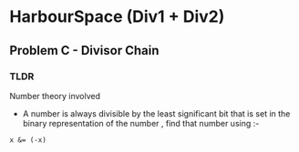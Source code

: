 # HarbourSpace (Div1 + Div2)

## Problem C - Divisor Chain
### TLDR

Number theory involved

- A number is always divisible by the least significant bit that is set in the binary representation of the number , find that number using :-

~~~
x &= (-x)
~~~


